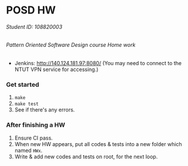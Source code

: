  # POSD HW

 ###### Student ID: 108820003

 ###### Pattern Oriented Software Design course Home work

 - Jenkins: http://140.124.181.97:8080/ (You may need to connect to the NTUT VPN service for accessing.)

 ### Get started

 1. `make`
 2. `make test`
 3. See if there's any errors.

 ### After finishing a HW

 1. Ensure CI pass.
 2. When new HW appears, put all codes & tests into a new folder which named `HWx`.
 3. Write & add new codes and tests on root, for the next loop.

